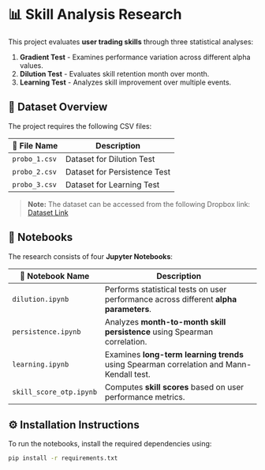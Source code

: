 # 📊 **Skill Analysis Research**
This project evaluates **user trading skills** through three statistical analyses:  
1. **Gradient Test** - Examines performance variation across different alpha values.  
2. **Dilution Test** - Evaluates skill retention month over month.  
3. **Learning Test** - Analyzes skill improvement over multiple events.  

## 📂 **Dataset Overview**
The project requires the following CSV files:  

| 📁 File Name    | Description |
|---------------|------------|
| `probo_1.csv` | Dataset for Dilution Test |
| `probo_2.csv` | Dataset for Persistence Test |
| `probo_3.csv` | Dataset for Learning Test |

> **Note:** The dataset can be accessed from the following Dropbox link:  
> [Dataset Link](<https://www.dropbox.com/scl/fo/w6aam0mi0bg8tpnemkqic/ACwRE6TbitPaLYns0TtFfts?rlkey=js126hc5elt4mxwg6da5x1s3p&e=1&st=mfegh89r&dl=0>)

## 📝 **Notebooks**  
The research consists of four **Jupyter Notebooks**:  

| 📘 Notebook Name          | Description |
|-----------------|------------|
| `dilution.ipynb` | Performs statistical tests on user performance across different **alpha parameters**. |
| `persistence.ipynb` | Analyzes **month-to-month skill persistence** using Spearman correlation. |
| `learning.ipynb` | Examines **long-term learning trends** using Spearman correlation and Mann-Kendall test. |
| `skill_score_otp.ipynb` | Computes **skill scores** based on user performance metrics. |

## ⚙️ **Installation Instructions**
To run the notebooks, install the required dependencies using:  

```sh
pip install -r requirements.txt
